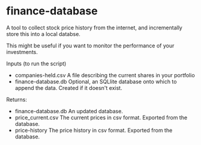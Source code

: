 # finance-database

A tool to collect stock price history from the internet, and incrementally store this into a local databse.

This might be useful if you want to monitor the performance of your investments.

Inputs (to run the script)
* companies-held.csv		A file describing the current shares in your portfolio
* finance-database.db		Optional, an SQLlite database onto which to append the data. Created if it doesn't exist.
   
Returns:
* finance-database.db		An updated database.
* price_current.csv         The current prices in csv format. Exported from the database.
* price-history             The price history in csv format. Exported from the database.
